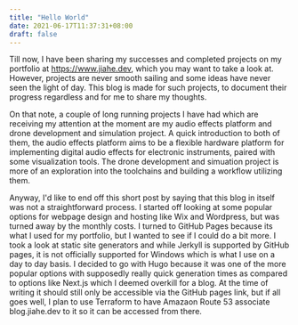 ```yaml
---
title: "Hello World"
date: 2021-06-17T11:37:31+08:00
draft: false
---
```

Till now, I have been sharing my successes and completed projects on my portfolio at https://www.jiahe.dev, which you may want to take a look at. However, projects are never smooth sailing and some ideas have never seen the light of day. This blog is made for such projects, to document their progress regardless and for me to share my thoughts.

On that note, a couple of long running projects I have had which are receiving my attention at the moment are my audio effects platform and drone development and simulation project. A quick introduction to both of them, the audio effects platform aims to be a flexible hardware platform for implementing digital audio effects for electronic instruments, paired with some visualization tools. The drone development and simuation project is more of an exploration into the toolchains and building a workflow utilizing them.

Anyway, I'd like to end off this short post by saying that this blog in itself was not a straightforward process. I started off looking at some popular options for webpage design and hosting like Wix and Wordpress, but was turned away by the monthly costs. I turned to GitHub Pages because its what I used for my portfolio, but I wanted to see if I could do a bit more. I took a look at static site generators and while Jerkyll is supported by GitHub pages, it is not officially supported for Windows which is what I use on a day to day basis. I decided to go with Hugo because it was one of the more popular options with supposedly really quick generation times as compared to options like Next.js which I deemed overkill for a blog. At the time of writing it should still only be accessible via the GitHub pages link, but if all goes well, I plan to use Terraform to have Amazaon Route 53 associate blog.jiahe.dev to it so it can be accessed from there.